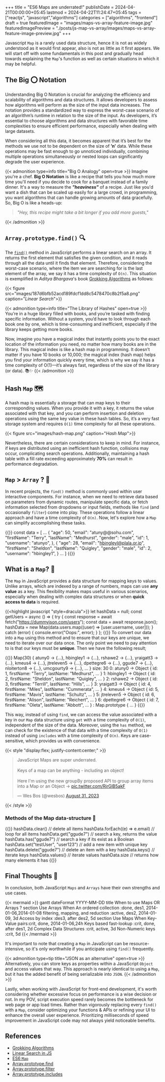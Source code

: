 +++
title = "ES6 Maps are underrated!"
publishDate = 2024-04-21T00:00:00+05:45
lastmod = 2024-04-22T11:24:47+05:45
tags = ["reactjs", "javascript","algorithms"]
categories = ["algorithms", "frontend"]
draft = true
featuredImage = "images/maps-vs-array-feature-image.jpg"
featuredImagePreview = "./posts/js-map-vs-array/images/maps-vs-array-feature-image-preview.jpg"
+++

Javascript `Map` is a rarely used data structure, hence it is not as widely understood as it would first appear, also is not as little as it first appears. We will start off with some fundamentals in this post and gradually head towards explaining the `Map`'s function as well as certain situations in which it may be helpful.

## The Big :o: Notation

Understanding Big O Notation is crucial for analyzing the efficiency and scalability of algorithms and data structures. It allows developers to assess how algorithms will perform as the size of the input data increases. The notation provides a standardized way to express the worst-case scenario of an algorithm’s runtime in relation to the size of the input. As developers, it’s essential to choose algorithms and data structures with favorable time complexities to ensure efficient performance, especially when dealing with large datasets.

When considering all this data, it becomes apparent that it’s best for the methods we use not to be dependent on the size of **’n’** data. While these operations may be fast enough to go unnoticed individually, combining multiple operations simultaneously or nested loops can significantly degrade the user experience.

{{< admonition type=info title="Big O Analogy" open=true >}}
Imagine you're a chef. **Big O Notation** is like a recipe that tells you how much more time you'll need if you decide to cook for a banquet instead of a family dinner. It's a way to measure the **_"heaviness"_** of a recipe. Just like you'd want a dish that can be scaled up easily for a large crowd, in programming, you want algorithms that can handle growing amounts of data gracefully. So, Big O is like a heads-up:

> _"Hey, this recipe might take a bit longer if you add more guests,"_

{{< /admonition >}}

## `Array.prototype.find()` :mag:

The [`find()`](https://developer.mozilla.org/en-US/docs/Web/JavaScript/Reference/Global_Objects/Array/find) method in JavaScript performs a linear search on an array. It returns the first element that satisfies the given condition, and it reads through all the data until it finds that element. Therefore, considering the worst-case scenario, where the item we are searching for is the last element of the array, we say it has a time complexity of `O(n)`. This situation is exemplified in *Aditya Bhargava*'s book [Grokking Algorithms](https://www.manning.com/books/grokking-algorithms) as follows:

{{< figure src="images/187d6bfb52acd189fdcf1dd8c5478470c8b2f5a8.png" caption="*Linear Search*">}}

{{< admonition type=info title="The Library of Hashes" open=true >}}
You’re in a huge library filled with books, and you’re tasked with finding specific information. Without a system, you’d have to look through each book one by one, which is time-consuming and inefficient, especially if the library keeps getting more books.

Now, imagine you have a magical index that instantly points you to the exact location of the information you need, no matter how many books are in the library. This magical index is like a hash map in programming. It doesn’t matter if you have 10 books or 10,000; the magical index (hash map) helps you find your information quickly every time, which is why we say it has a time complexity of O(1)—it’s always fast, regardless of the size of the library (or data). 📚✨
{{< /admonition >}}

## Hash `Map` :world_map:

A hash map is essentially a storage that can map keys to their corresponding values. When you provide it with a key, it returns the value associated with that key, and you can perform insertion and deletion operations using the same key value in these hash tables. So, it’s a very fast storage system and requires `O(1)` time complexity for all these operations.

{{< figure src="images/hash-map.png" caption="*Hash Map*">}}

Nevertheless, there are certain considerations to keep in mind. For instance, if keys are distributed using an inefficient hash function, collisions may occur, complicating search operations. Additionally, maintaining a hash table with a fill rate exceeding approximately **70%** can result in performance degradation.

## `Map` > `Array` ? :thinking:

In recent projects, the `find()` method is commonly used within user interactive components. For instance, when we need to retrieve data based on parameters from dynamic routes, manipulate specific data, or fetch information selected from dropdowns or input fields, methods like `find` (and occasionally `filter`) come into play. These operations follow a linear approach and have a time complexity of `O(n)`. Now, let's explore how a `Map` can simplify accomplishing these tasks.

{{<highlight javascript >}}
const data = [
  ...
  {
    "age": 50,
    "email": "atuny@@sohu.com",
    "firstName": "Terry",
    "lastName": "Medhurst",
    "gender": "male",
    "id": 1,
    "username": "atunyo",
  },
  {
    "age": 28,
    "email": "hbingleyl@plala.or.jp",
    "firstName": "Sheldon",
    "lastName": "Quigley",
    "gender": "male",
    "id": 2,
    "username": "hbingley1",
  }
  ...
]
{{</highlight>}}

## What is a `Map`? :flashlight:

The `Map` in JavaScript provides a data structure for mapping keys to values. Unlike arrays, which are indexed by a range of numbers, maps can use **any value** as a key. This flexibility makes maps useful in various scenarios, especially when dealing with complex data structures or when **quick access to data** is required.

{{<highlight javascript "style=dracula">}}
let hashData = null;
const getUsers = async () => {
  try {
    const response = await fetch("https://dummyjson.com/users");
    const data = await response.json();
    hashData = new Map(data.users.map((user) => [user.username, user]));
  } catch (error) {
    console.error("Oops:", error);
  }
};
{{</highlight>}}
To convert our data into a `Map` using this method and to ensure that our keys are unique, we need to iterate over our data once. The only point we need to pay attention to is that our keys must be **unique**. Then we have the following result;

{{<highlight javascript>}}
Map(30) { atuny0 → {…}, hbingley1 → {…}, rshawe2 → {…}, yraigatt3 → {…}, kmeus4 → {…}, jtreleven5 → {…}, dpettegre6 → {…}, ggude7 → {…}, nloiterton8 → {…}, umcgourty9 → {…}, … }
size: 30
<entries>
0: atuny0 → Object { id: 1, firstName: "Terry", lastName: "Medhurst", … }
1: hbingley1 → Object { id: 2, firstName: "Sheldon", lastName: "Quigley", … }
2: rshawe2 → Object { id: 3, firstName: "Terrill", lastName: "Hills", … }
3: yraigatt3 → Object { id: 4, firstName: "Miles", lastName: "Cummerata", … }
4: kmeus4 → Object { id: 5, firstName: "Mavis", lastName: "Schultz", … }
5: jtreleven5 → Object { id: 6, firstName: "Alison", lastName: "Reichert", … }
6: dpettegre6 → Object { id: 7, firstName: "Oleta", lastName: "Abbott", … }
<prototype>: Map.prototype { … }
{{</highlight>}}

This way, instead of using `find`, we can access the value associated with a key in our `Map` data structure using `get` with a time complexity of `O(1)`, independent of the size of the data. Moreover, using the `has` method, we can check for the existence of that data with a time complexity of `O(1)` instead of using `includes` with a time complexity of `O(n)`. Keys are case-sensitive, which provides us with convenience.

{{< style "display:flex; justify-content:center;" >}}
<blockquote class="twitter-tweet"><p lang="en" dir="ltr">JavaScript Maps are super underrated.<br><br>Keys of a map can be anything - including an object!<br><br>Here I&#39;m using the new groupBy proposed API to group array items into a Map or an Object → <a href="https://t.co/RirGlB5akF">pic.twitter.com/RirGlB5akF</a></p>&mdash; Wes Bos (@wesbos) <a href="https://twitter.com/wesbos/status/1697246046009864504?ref_src=twsrc%5Etfw">August 31, 2023</a></blockquote> <script async src="https://platform.twitter.com/widgets.js" charset="utf-8"></script>
{{< /style >}}

### Methods of the Map data-structure :pushpin:

{{<highlight javascript>}}
hashData.clear() // delete all items
hashData.forEach((e) => e.email) // loop for all items
hashData.get("ggude7") // search a key, returns the value
hashData.has("ggude7") // search a key if its exist as a Boolean
hashData.set("testUser", "user123") // add a new item with unique key
hashData.delete("ggude7") // delete an item with a key
hashData.keys() // iterate keys
hashData.values() // iterate values
hashData.size // returns how many elements it has
{{</highlight>}}

## Final Thoughts :thought_balloon:

In conclusion, both JavaScript `Maps` and `Arrays` have their own strengths and use cases.

{{< mermaid >}}
gantt
    dateFormat  YYYY-MM-DD
    title When to use Maps OR Arrays ?
    section Use Arrays When
    An ordered collection            :done,    des1, 2014-01-06,2014-01-08
    filtering, mapping, and reduction :active,  des2, 2014-01-09, 3d
    Access by index                 :des3, after des2, 5d
    section Use Maps When
    Key-Value pairs:crit, done, 2014-01-06,24h
    Keys based fast-lookup         :crit, done, after des1, 2d
    Complex Data Structures            :crit, active, 3d
    Non-Numeric keys       :crit, 5d
{{< /mermaid >}}

It's important to note that creating a `Map` in JavaScript can be resource-intensive, so it's only worthwhile if you anticipate using `find()` frequently.

{{< admonition type=tip title="JSON as an alternative" open=true >}}
Alternatively, you can store keys as properties within a JavaScript `Object` and access values that way. This approach is nearly identical to using a `Map`, but it has the added benefit of being serializable into `JSON`.
{{< /admonition >}}


Lastly, when working with JavaScript for front-end development, it's worth considering whether excessive focus on performance is a wise decision or not. In my POV, script execution speed rarely becomes the bottleneck for web page or app load times. Rather than vigorously replacing every `find()` with a `Map`, consider optimizing your functions & APIs or refining your UI to enhance the overall user experience. Prioritizing milliseconds of speed improvement in JavaScript code may not always yield noticeable benefits.

## References
* [Grokking Algorithms](https://www.manning.com/books/grokking-algorithms)
* [Linear Search in JS](https://www.doabledanny.com/linear-search-in-javascript)
* [ES6 `Map`](https://developer.mozilla.org/en-US/docs/Web/JavaScript/Reference/Global_Objects/Map)
* [Array.prototype.find](https://developer.mozilla.org/en-US/docs/Web/JavaScript/Reference/Global_Objects/Array/find)
* [Array.prototype.filter](https://developer.mozilla.org/en-US/docs/Web/JavaScript/Reference/Global_Objects/Array/filter)
* [Array.prototype.includes](https://developer.mozilla.org/en-US/docs/Web/JavaScript/Reference/Global_Objects/Array/includes)
